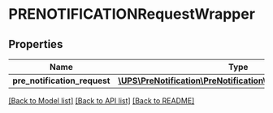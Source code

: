 # PRENOTIFICATIONRequestWrapper

## Properties
Name | Type | Description | Notes
------------ | ------------- | ------------- | -------------
**pre_notification_request** | [**\UPS\PreNotification\PreNotification\PreNotificationRequest**](PreNotificationRequest.md) |  | 

[[Back to Model list]](../../README.md#documentation-for-models) [[Back to API list]](../../README.md#documentation-for-api-endpoints) [[Back to README]](../../README.md)

